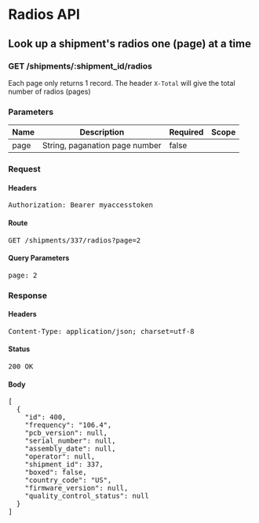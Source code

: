 # Radios API

## Look up a shipment&#39;s radios one (page) at a time 

### GET /shipments/:shipment_id/radios

Each page only returns 1 record. The header `X-Total` will give the total number of radios (pages)

### Parameters

| Name | Description | Required | Scope |
|------|-------------|----------|-------|
| page | String, paganation page number | false |  |

### Request

#### Headers

<pre>Authorization: Bearer myaccesstoken</pre>

#### Route

<pre>GET /shipments/337/radios?page=2</pre>

#### Query Parameters

<pre>page: 2</pre>

### Response

#### Headers

<pre>Content-Type: application/json; charset=utf-8</pre>

#### Status

<pre>200 OK</pre>

#### Body

<pre>[
  {
    "id": 400,
    "frequency": "106.4",
    "pcb_version": null,
    "serial_number": null,
    "assembly_date": null,
    "operator": null,
    "shipment_id": 337,
    "boxed": false,
    "country_code": "US",
    "firmware_version": null,
    "quality_control_status": null
  }
]</pre>
